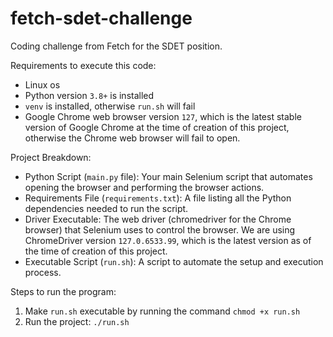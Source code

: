 # fetch-sdet-challenge
Coding challenge from Fetch for the SDET position.

Requirements to execute this code:
 - Linux os
 - Python version `3.8+` is installed
 - `venv` is installed, otherwise `run.sh` will fail
 - Google Chrome web browser version `127`, which is the latest stable version of Google Chrome at the time of creation of this project, otherwise the Chrome web browser will fail to open.

Project Breakdown:
 - Python Script (`main.py` file): Your main Selenium script that automates opening the browser and performing the browser actions.
 - Requirements File (`requirements.txt`): A file listing all the Python dependencies needed to run the script.
 - Driver Executable: The web driver (chromedriver for the Chrome browser) that Selenium uses to control the browser. We are using ChromeDriver version `127.0.6533.99`, which is the latest version as of the time of creation of this project.
 - Executable Script (`run.sh`): A script to automate the setup and execution process.

Steps to run the program:
1. Make `run.sh` executable by running the command `chmod +x run.sh`
2. Run the project: `./run.sh`

